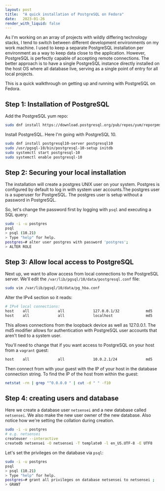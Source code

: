 ```yaml
---
layout: post
title:  "A quick installation of PostgreSQL on Fedora"
date:   2023-01-26
render_with_liquid: false
---
```

As I'm working on an array of projects with wildly differing technology stacks, I tend
to switch between different development environments on my work machine. I used to
keep a separate PostgreSQL installation per environment as a way to keep data close to the application. However, PostgreSQL is perfectly capable of accepting remote connections. The better
approach is to have a single PostgreSQL instance directly installed on the host OS where
all database live, serving as a single point of entry for all local projects.

This is a quick walkthrough on getting up and running with PostgreSQL on Fedora.

## Step 1: Installation of PostgreSQL

Add the PostgreSQL yum repo:

```bash
sudo dnf install https://download.postgresql.org/pub/repos/yum/reporpms/F-34-x86_64/pgdg-fedora-repo-latest.noarch.rpm
```

Install PostgreSQL. Here I'm going with PostgreSQL 10.

```bash
sudo dnf install postgresql10-server postgresql10
sudo /usr/pgsql-10/bin/postgresql-10-setup initdb
sudo systemctl start postgresql-10
sudo systemctl enable postgresql-10
```

## Step 2: Securing your local installation

The installation will create a postgres UNIX user on your system. Postgres is configured by default to log in with system user accounts.The postgres user is a superuser for PostgreSQL. The postgres user is setup without a password in PostgreSQL.

So, let's change the password first by logging with `psql` and executing a SQL query:

```bash
sudo -i -u postgres
psql
> psql (10.21)
> Type "help" for help.
postgres=# alter user postgres with password 'postgres';
> ALTER ROLE
```

## Step 3: Allow local access to PostgreSQL

Next up, we want to allow access from local connections to the PostgreSQL server. We'll edit the `/var/lib/pgsql/10/data/postgresql.conf` file:

```bash
sudo vim /var/lib/pgsql/10/data/pg_hba.conf
```

Alter the IPv4 section so it reads:

```bash
# IPv4 local connections:
host    all             all             127.0.0.1/32            md5
host    all             all             localhost               md5
```

This allows connections from the loopback device as well as 127.0.0.1. The md5 modifier allows for authentication with PostgreSQL user accounts that aren't tied to a system user.

You'll need to change that if you want access to PostgreSQL on your host from a `vagrant` guest:

```bash
host    all             all             10.0.2.1/24             md5
```

Then connect from with your guest with the IP of your host in the database connection string. To find
the IP of the host from within the guest:

```bash
netstat -rn | grep "^0.0.0.0 " | cut -d " " -f10
```

## Step 4: creating users and database

Here we create a database user `netsensei` and a new database called `netsensei`. We also make
the new user owner of the new database. Also notice how we're setting the collation during creation.

```bash
sudo -i -u postgres
# e.g. netsensei
createuser --interactive
createdb netsensei -O netsensei -T template0 -l en_US.UTF-8 -E UTF8
```

Let's set the privileges on the database via `psql`:

```bash
sudo -i -u postgres
psql
> psql (10.21)
> Type "help" for help.
postgres=# grant all privileges on database netsensei to netsensei ;
> GRANT
```